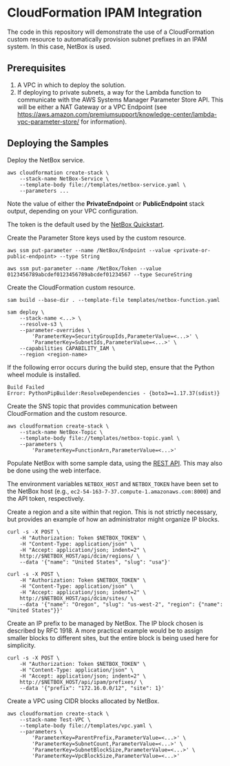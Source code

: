 # CloudFormation IPAM Integration

The code in this repository will demonstrate the use of a CloudFormation
custom resource to automatically provision subnet prefixes in an IPAM system.
In this case, NetBox is used.

## Prerequisites

1. A VPC in which to deploy the solution.
2. If deploying to private subnets, a way for the Lambda function to
   communicate with the AWS Systems Manager Parameter Store API. This will be
   either a NAT Gateway or a VPC Endpoint (see
   <https://aws.amazon.com/premiumsupport/knowledge-center/lambda-vpc-parameter-store/>
   for information).

## Deploying the Samples

Deploy the NetBox service.

```
aws cloudformation create-stack \
    --stack-name NetBox-Service \
    --template-body file://templates/netbox-service.yaml \
    --parameters ...
```

Note the value of either the **PrivateEndpoint** or **PublicEndpoint** stack
output, depending on your VPC configuration.

The token is the default used by the [NetBox
Quickstart](https://github.com/netbox-community/netbox-docker#quickstart).

Create the Parameter Store keys used by the custom resource.

```
aws ssm put-parameter --name /NetBox/Endpoint --value <private-or-public-endpoint> --type String

aws ssm put-parameter --name /NetBox/Token --value 0123456789abcdef0123456789abcdef01234567 --type SecureString
```

Create the CloudFormation custom resource.

```
sam build --base-dir . --template-file templates/netbox-function.yaml

sam deploy \
    --stack-name <...> \
    --resolve-s3 \
    --parameter-overrides \
        'ParameterKey=SecurityGroupIds,ParameterValue=<...>' \
        'ParameterKey=SubnetIds,ParameterValue=<...>' \
    --capabilities CAPABILITY_IAM \
    --region <region-name>
```

If the following error occurs during the build step, ensure that the Python
wheel module is installed.

```
Build Failed
Error: PythonPipBuilder:ResolveDependencies - {boto3==1.17.37(sdist)}
```

Create the SNS topic that provides communication between CloudFormation and
the custom resource.

```
aws cloudformation create-stack \
    --stack-name NetBox-Topic \
    --template-body file://templates/netbox-topic.yaml \
    --parameters \
        'ParameterKey=FunctionArn,ParameterValue=<...>'
```

Populate NetBox with some sample data, using the [REST
API](https://netbox.readthedocs.io/en/stable/rest-api/overview/). This may
also be done using the web interface.

The environment variables `NETBOX_HOST` and `NETBOX_TOKEN` have been set to
the NetBox host (e.g., `ec2-54-163-7-37.compute-1.amazonaws.com:8000`) and the
API token, respectively.

Create a region and a site within that region. This is not strictly necessary,
but provides an example of how an administrator might organize IP blocks.

```
curl -s -X POST \
    -H "Authorization: Token $NETBOX_TOKEN" \
    -H "Content-Type: application/json" \
    -H "Accept: application/json; indent=2" \
    http://$NETBOX_HOST/api/dcim/regions/ \
    --data '{"name": "United States", "slug": "usa"}'
```

```
curl -s -X POST \
    -H "Authorization: Token $NETBOX_TOKEN" \
    -H "Content-Type: application/json" \
    -H "Accept: application/json; indent=2" \
    http://$NETBOX_HOST/api/dcim/sites/ \
    --data '{"name": "Oregon", "slug": "us-west-2", "region": {"name": "United States"}}'
```

Create an IP prefix to be managed by NetBox. The IP block chosen is described
by RFC 1918. A more practical example would be to assign smaller blocks to
different sites, but the entire block is being used here for simplicity.

```
curl -s -X POST \
    -H "Authorization: Token $NETBOX_TOKEN" \
    -H "Content-Type: application/json" \
    -H "Accept: application/json; indent=2" \
    http://$NETBOX_HOST/api/ipam/prefixes/ \
    --data '{"prefix": "172.16.0.0/12", "site": 1}'
```

Create a VPC using CIDR blocks allocated by NetBox.

```
aws cloudformation create-stack \
    --stack-name Test-VPC \
    --template-body file://templates/vpc.yaml \
    --parameters \
        'ParameterKey=ParentPrefix,ParameterValue=<...>' \
        'ParameterKey=SubnetCount,ParameterValue=<...>' \
        'ParameterKey=SubnetBlockSize,ParameterValue=<...>' \
        'ParameterKey=VpcBlockSize,ParameterValue=<...>'
```
